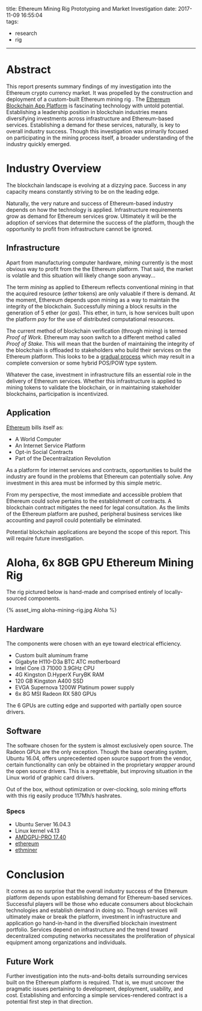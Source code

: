 title: Ethereum Mining Rig Prototyping and Market Investigation
date: 2017-11-09 16:55:04      
tags:
- research
- rig
---

# Abstract

This report presents summary findings of my investigation into the Ethereum crypto currency market. It was propelled by the construction and deployment of a custom-built Ethereum mining rig . The [Ethereum Blockchain App Platform](https://ethereum.org/) is fascinating technology with untold potential. Establishing a leadership position in blockchain industries means diversifying investments across infrastructure and Ethereum-based services. Establishing a demand for these services, naturally, is key to overall industry success. Though this investigation was primarily focused on participating in the mining process itself, a broader understanding of the industry quickly emerged.

# Industry Overview

The blockchain landscape is evolving at a dizzying pace. Success in any capacity means constantly striving to be on the leading edge.

Naturally, the very nature and success of Ethereum-based industry depends on how the technology is applied. Infrastructure requirements grow as demand for Ethereum services grow. Ultimately it will be the adoption of services that determine the success of the platform, though the opportunity to profit from infrastructure cannot be ignored.

## Infrastructure

Apart from manufacturing computer hardware, _mining_ currently is the most obvious way to profit from the the Ethereum platform. That said, the market is volatile and this situation will likely change soon anyway...

The term _mining_ as applied to Ethereum reflects conventional mining in that the acquired resource (_ether_ tokens) are only valuable if there is demand. At the moment, Ethereum depends upon mining as a way to maintain the integrity of the blockchain. Successfully mining a block results in the generation of 5 ether (or _gas_). This ether, in turn, is how services built upon the platform _pay_ for the use of distributed computational resources. 

The current method of blockchain verification (through mining) is termed _Proof of Work_. Ethereum may soon switch to a different method called _Proof of Stake_. This will mean that the burden of maintaining the integrity of the blockchain is offloaded to stakeholders who build their services on the Ethereum platform. This looks to be a [gradual process](https://www.coindesk.com/ethereums-big-switch-the-new-roadmap-to-proof-of-stake/) which may result in a complete conversion or some hybrid POS/POW type system.

Whatever the case, investment in infrastructure fills an essential role in the delivery of Ethereum services. Whether this infrastructure is applied to mining tokens to validate the blockchain, or in maintaining stakeholder blockchains, participation is incentivized.

## Application

[Ethereum](https://ethereum.gitbooks.io/frontier-guide/content/ethereum.html) bills itself as:

- A World Computer
- An Internet Service Platform
- Opt-in Social Contracts
- Part of the Decentrailzation Revolution

As a platform for internet services and contracts, opportunities to build the industry are found in the problems that Ethereum can potentially solve. Any investment in this area must be informed by this simple metric.

From my perspective, the most immediate and accessible problem that Ethereum could solve pertains to the establishment of contracts. A blockchain contract mitigates the need for legal consultation. As the limits of the Ethereum platform are pushed, peripheral business services like accounting and payroll could potentially be eliminated.

Potential blockchain applications are beyond the scope of this report. This will require future investigation.

# Aloha, 6x 8GB GPU Ethereum Mining Rig

The rig pictured below is hand-made and comprised entirely of locally-sourced components. 

{% asset_img aloha-mining-rig.jpg Aloha %}

## Hardware

The components were chosen with an eye toward electrical efficiency.

- Custom built aluminum frame
- Gigabyte H110-D3a BTC ATC motherboard
- Intel Core i3 71000 3.9GHz CPU
- 4G Kingston D.HyperX FuryBK RAM
- 120 GB Kingston A400 SSD
- EVGA Supernova 1200W Platinum power supply
- 6x 8G MSI Radeon RX 580 GPUs

The 6 GPUs are cutting edge and supported with partially open source drivers.

## Software

The software chosen for the system is almost exclusively open source. The Radeon GPUs are the only exception. Though the base operating system, Ubuntu 16.04, offers unprecedented open source support from the vendor, certain functionality can only be obtained in the proprietary _wrapper_ around the open source drivers. This is a regrettable, but improving situation in the Linux world of graphic card drivers.

Out of the box, without optimization or over-clocking, solo mining efforts with this rig easily produce 117Mh/s hashrates. 

### Specs

- Ubuntu Server 16.04.3
- Linux kernel v4.13
- [AMDGPU-PRO 17.40](http://support.amd.com/en-us/kb-articles/Pages/AMDGPU-PRO-Install.aspx)
- [ethereum](https://launchpad.net/~ethereum/+archive/ubuntu/ethereum)
- [ethminer](https://github.com/ethereum-mining/ethminer)

# Conclusion

It comes as no surprise that the overall industry success of the Ethereum platform depends upon establishing demand for Ethereum-based services. Successful players will be those who educate consumers about blockchain technologies and establish demand in doing so. Though services will ultimately make or break the platform, investment in infrastructure and application go hand-in-hand in the diversified blockchain investment portfolio. Services depend on infrastructure and the trend toward decentralized computing networks necessitates the proliferation of physical equipment among organizations and individuals.

## Future Work

Further investigation into the nuts-and-bolts details surrounding services built on the Ethereum platform is required. That is, we must uncover the pragmatic issues pertaining to development, deployment, usability, and cost. Establishing and enforcing a simple services-rendered contract is a potential first step in that direction.


